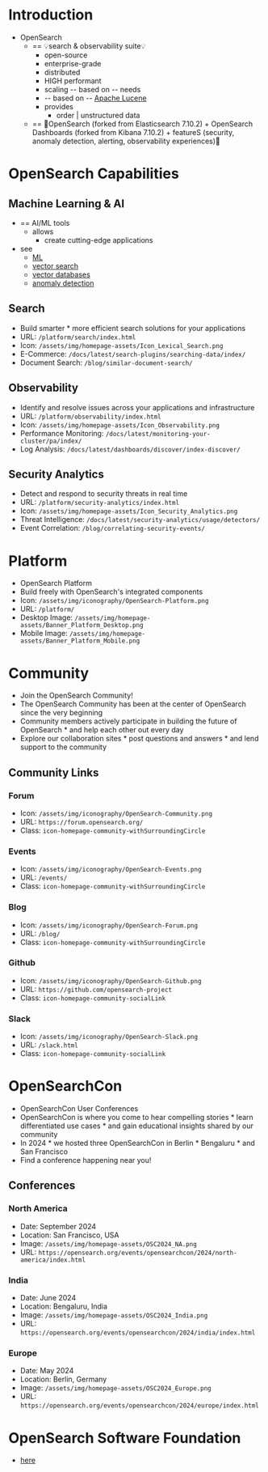 # Introduction

* OpenSearch 
  * == 💡search & observability suite💡
    * open-source
    * enterprise-grade
    * distributed
    * HIGH performant
    * scaling -- based on -- needs
    * -- based on -- [Apache Lucene](https://lucene.apache.org/)
    * provides
      * order | unstructured data
  * == 👀OpenSearch (forked from Elasticsearch 7.10.2) + OpenSearch Dashboards (forked from Kibana 7.10.2) + featureS (security, anomaly detection, alerting, observability experiences)👀

# OpenSearch Capabilities

## Machine Learning & AI
* == AI/ML tools
  * allows
    * create cutting-edge applications
* see
  * [ML](/opensearch-website/_platforms/machineLearning.md)
  * [vector search](/opensearch-website/_platforms/search.md)
  * [vector databases](/opensearch-website/_platforms/vector-database.md)
  * [anomaly detection](/opensearch-website/_data/usecases/page_anomalyDetection_datafile.md)

## Search
* Build smarter * more efficient search solutions for your applications
* URL: `/platform/search/index.html`
* Icon: `/assets/img/homepage-assets/Icon_Lexical_Search.png`
* E-Commerce: `/docs/latest/search-plugins/searching-data/index/`
* Document Search: `/blog/similar-document-search/`

## Observability
* Identify and resolve issues across your applications and infrastructure
* URL: `/platform/observability/index.html`
* Icon: `/assets/img/homepage-assets/Icon_Observability.png`
* Performance Monitoring: `/docs/latest/monitoring-your-cluster/pa/index/`
* Log Analysis: `/docs/latest/dashboards/discover/index-discover/`

## Security Analytics
* Detect and respond to security threats in real time
* URL: `/platform/security-analytics/index.html`
* Icon: `/assets/img/homepage-assets/Icon_Security_Analytics.png`
* Threat Intelligence: `/docs/latest/security-analytics/usage/detectors/`
* Event Correlation: `/blog/correlating-security-events/`

# Platform

* OpenSearch Platform
* Build freely with OpenSearch's integrated components
* Icon: `/assets/img/iconography/OpenSearch-Platform.png`
* URL: `/platform/`
* Desktop Image: `/assets/img/homepage-assets/Banner_Platform_Desktop.png`
* Mobile Image: `/assets/img/homepage-assets/Banner_Platform_Mobile.png`

# Community

* Join the OpenSearch Community!
* The OpenSearch Community has been at the center of OpenSearch since the very beginning
* Community members actively participate in building the future of OpenSearch * and help each other out every day
* Explore our collaboration sites * post questions and answers * and lend support to the community

## Community Links

### Forum
* Icon: `/assets/img/iconography/OpenSearch-Community.png`
* URL: `https://forum.opensearch.org/`
* Class: `icon-homepage-community-withSurroundingCircle`

### Events
* Icon: `/assets/img/iconography/OpenSearch-Events.png`
* URL: `/events/`
* Class: `icon-homepage-community-withSurroundingCircle`

### Blog
* Icon: `/assets/img/iconography/OpenSearch-Forum.png`
* URL: `/blog/`
* Class: `icon-homepage-community-withSurroundingCircle`

### Github
* Icon: `/assets/img/iconography/OpenSearch-Github.png`
* URL: `https://github.com/opensearch-project`
* Class: `icon-homepage-community-socialLink`

### Slack
* Icon: `/assets/img/iconography/OpenSearch-Slack.png`
* URL: `/slack.html`
* Class: `icon-homepage-community-socialLink`

# OpenSearchCon

* OpenSearchCon User Conferences
* OpenSearchCon is where you come to hear compelling stories * learn differentiated use cases * and gain educational insights shared by our community
* In 2024 * we hosted three OpenSearchCon in Berlin * Bengaluru * and San Francisco
* Find a conference happening near you!

## Conferences

### North America
* Date: September 2024
* Location: San Francisco, USA
* Image: `/assets/img/homepage-assets/OSC2024_NA.png`
* URL: `https://opensearch.org/events/opensearchcon/2024/north-america/index.html`

### India
* Date: June 2024
* Location: Bengaluru, India
* Image: `/assets/img/homepage-assets/OSC2024_India.png`
* URL: `https://opensearch.org/events/opensearchcon/2024/india/index.html`

### Europe
* Date: May 2024
* Location: Berlin, Germany
* Image: `/assets/img/homepage-assets/OSC2024_Europe.png`
* URL: `https://opensearch.org/events/opensearchcon/2024/europe/index.html`

# OpenSearch Software Foundation

* [here](https://github.com/dancer1325/opensearch-foundation-website)
